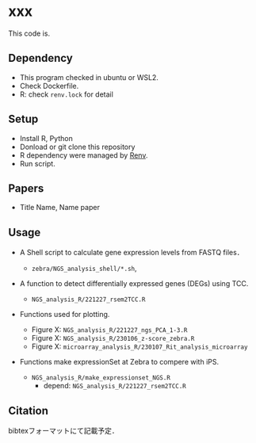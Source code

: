 # xxx

This code is.

## Dependency

- This program checked in ubuntu or WSL2.
- Check Dockerfile.
- R: check `renv.lock` for detail

## Setup

- Install R, Python
- Donload or git clone this repository
- R dependency were managed by [Renv](https://rstudio.github.io/renv/articles/renv.html).
- Run script.

## Papers

- Title
  Name, Name
  paper

## Usage

- A Shell script to calculate gene expression levels from FASTQ files．
  - `zebra/NGS_analysis_shell/*.sh`,
- A function to detect differentially expressed genes (DEGs) using TCC.
  - `NGS_analysis_R/221227_rsem2TCC.R`
- Functions used for plotting.
  - Figure X: `NGS_analysis_R/221227_ngs_PCA_1-3.R`
  - Figure X: `NGS_analysis_R/230106_z-score_zebra.R`
  - Figure X: `microarray_analysis_R/230107_Rit_analysis_microarray`

- Functions make expressionSet at Zebra to compere with iPS.
  - `NGS_analysis_R/make_expressionset_NGS.R`
    - depend: `NGS_analysis_R/221227_rsem2TCC.R`

## Citation

bibtexフォーマットにて記載予定．
